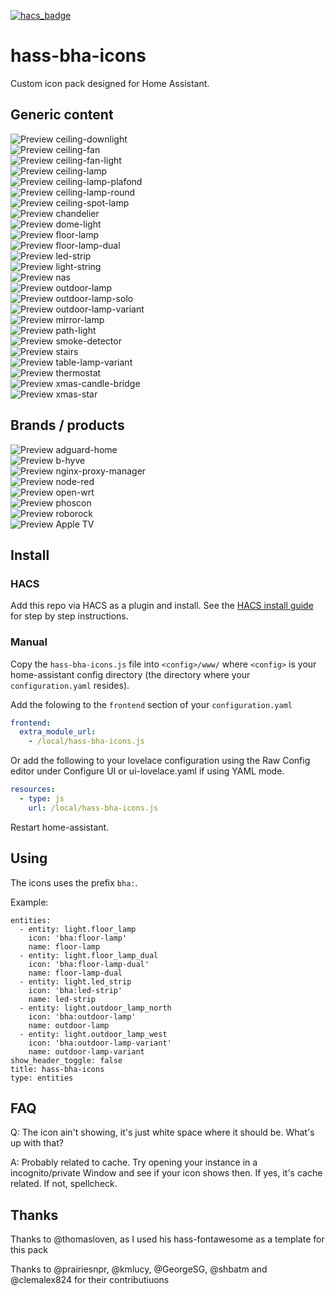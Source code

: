 [![hacs_badge](https://img.shields.io/badge/HACS-Custom-orange.svg)](https://github.com/custom-components/hacs)

# hass-bha-icons

Custom icon pack designed for Home Assistant.

## Generic content

![Preview](./svg/ceiling-downlight.svg) ceiling-downlight<br />
![Preview](./svg/ceiling-fan.svg) ceiling-fan<br />
![Preview](./svg/ceiling-fan-light.svg) ceiling-fan-light<br />
![Preview](./svg/ceiling-lamp.svg) ceiling-lamp<br />
![Preview](./svg/ceiling-lamp-plafond.svg) ceiling-lamp-plafond<br />
![Preview](./svg/ceiling-lamp-round.svg) ceiling-lamp-round<br />
![Preview](./svg/ceiling-spot-lamp.svg) ceiling-spot-lamp<br />
![Preview](./svg/chandelier.svg) chandelier<br />
![Preview](./svg/dome-light.svg) dome-light<br />
![Preview](./svg/floor-lamp.svg) floor-lamp<br />
![Preview](./svg/floor-lamp-dual.svg) floor-lamp-dual<br />
![Preview](./svg/led-strip.svg) led-strip<br />
![Preview](./svg/light-string.svg) light-string<br />
![Preview](./svg/nas.svg) nas<br />
![Preview](./svg/outdoor-lamp.svg) outdoor-lamp<br />
![Preview](./svg/outdoor-lamp-solo.svg) outdoor-lamp-solo<br />
![Preview](./svg/outdoor-lamp-variant.svg) outdoor-lamp-variant<br />
![Preview](./svg/mirror-lamp.svg) mirror-lamp<br />
![Preview](./svg/path-light.svg) path-light<br />
![Preview](./svg/smoke-detector.svg) smoke-detector<br />
![Preview](./svg/stairs.svg) stairs<br />
![Preview](./svg/table-lamp-variant.svg) table-lamp-variant<br />
![Preview](./svg/thermostat.svg) thermostat<br />
![Preview](./svg/xmas-candle-bridge.svg) xmas-candle-bridge<br />
![Preview](./svg/xmas-star.svg) xmas-star<br />

## Brands / products

![Preview](./svg/adguard-home.svg) adguard-home<br />
![Preview](./svg/b-hyve.svg) b-hyve<br />
![Preview](./svg/nginx-proxy-manager.svg) nginx-proxy-manager<br />
![Preview](./svg/node-red.svg) node-red<br />
![Preview](./svg/open-wrt.svg) open-wrt<br />
![Preview](./svg/phoscon.svg) phoscon<br />
![Preview](./svg/roborock.svg) roborock<br />
![Preview](./svg/apple-tv-light.svg) Apple TV<br />

## Install

### HACS
Add this repo via HACS as a plugin and install.  See the [HACS install guide](./HACS_INSTALL.md) for step by step instructions.

### Manual
Copy the `hass-bha-icons.js` file into `<config>/www/` where `<config>` is your home-assistant config directory (the directory where your `configuration.yaml` resides).

Add the folowing to the `frontend` section of your `configuration.yaml`

```yaml
frontend:
  extra_module_url:
    - /local/hass-bha-icons.js
```

Or add the following to your lovelace configuration using the Raw Config editor under Configure UI or ui-lovelace.yaml if using YAML mode.

```yaml
resources:
  - type: js
    url: /local/hass-bha-icons.js
```

Restart home-assistant.

## Using
The icons uses the prefix `bha:`.

Example:

```
entities:
  - entity: light.floor_lamp
    icon: 'bha:floor-lamp'
    name: floor-lamp
  - entity: light.floor_lamp_dual
    icon: 'bha:floor-lamp-dual'
    name: floor-lamp-dual
  - entity: light.led_strip
    icon: 'bha:led-strip'
    name: led-strip
  - entity: light.outdoor_lamp_north
    icon: 'bha:outdoor-lamp'
    name: outdoor-lamp
  - entity: light.outdoor_lamp_west
    icon: 'bha:outdoor-lamp-variant'
    name: outdoor-lamp-variant
show_header_toggle: false
title: hass-bha-icons
type: entities
```

## FAQ
Q: The icon ain't showing, it's just white space where it should be. What's up with that?

A: Probably related to cache. Try opening your instance in a incognito/private Window and see if your icon shows then. If yes, it's cache related. If not, spellcheck.

## Thanks
Thanks to @thomasloven, as I used his hass-fontawesome as a template for this pack

Thanks to @prairiesnpr, @kmlucy, @GeorgeSG, @shbatm and @clemalex824 for their contributiuons
